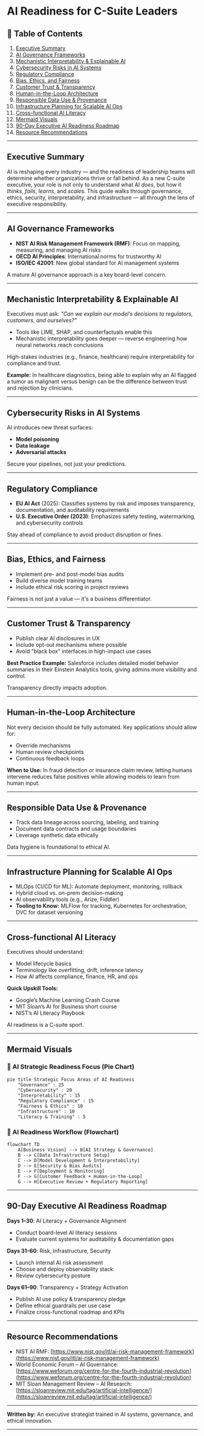 # AI Readiness for C-Suite Leaders

## 📑 Table of Contents

1. [Executive Summary](#executive-summary)
2. [AI Governance Frameworks](#ai-governance-frameworks)
3. [Mechanistic Interpretability & Explainable AI](#mechanistic-interpretability--explainable-ai)
4. [Cybersecurity Risks in AI Systems](#cybersecurity-risks-in-ai-systems)
5. [Regulatory Compliance](#regulatory-compliance)
6. [Bias, Ethics, and Fairness](#bias-ethics-and-fairness)
7. [Customer Trust & Transparency](#customer-trust--transparency)
8. [Human-in-the-Loop Architecture](#human-in-the-loop-architecture)
9. [Responsible Data Use & Provenance](#responsible-data-use--provenance)
10. [Infrastructure Planning for Scalable AI Ops](#infrastructure-planning-for-scalable-ai-ops)
11. [Cross-functional AI Literacy](#cross-functional-ai-literacy)
12. [Mermaid Visuals](#mermaid-visuals)
13. [90-Day Executive AI Readiness Roadmap](#90-day-executive-ai-readiness-roadmap)
14. [Resource Recommendations](#resource-recommendations)

---

## Executive Summary

AI is reshaping every industry — and the readiness of leadership teams will determine whether organizations thrive or fall behind. As a new C-suite executive, your role is not only to understand what AI *does*, but how it *thinks*, *fails*, *learns*, and *scales*. This guide walks through governance, ethics, security, interpretability, and infrastructure — all through the lens of executive responsibility.

---

## AI Governance Frameworks

* **NIST AI Risk Management Framework (RMF)**: Focus on mapping, measuring, and managing AI risks
* **OECD AI Principles**: International norms for trustworthy AI
* **ISO/IEC 42001**: New global standard for AI management systems

A mature AI governance approach is a key board-level concern.

---

## Mechanistic Interpretability & Explainable AI

Executives must ask: *"Can we explain our model’s decisions to regulators, customers, and ourselves?"*

* Tools like LIME, SHAP, and counterfactuals enable this
* Mechanistic interpretability goes deeper — reverse engineering how neural networks reach conclusions

High-stakes industries (e.g., finance, healthcare) require interpretability for compliance and trust.

**Example:** In healthcare diagnostics, being able to explain why an AI flagged a tumor as malignant versus benign can be the difference between trust and rejection by clinicians.

---

## Cybersecurity Risks in AI Systems

AI introduces new threat surfaces:

* **Model poisoning**
* **Data leakage**
* **Adversarial attacks**

Secure your pipelines, not just your predictions.

---

## Regulatory Compliance

* **EU AI Act** (2025): Classifies systems by risk and imposes transparency, documentation, and auditability requirements
* **U.S. Executive Order (2023)**: Emphasizes safety testing, watermarking, and cybersecurity controls

Stay ahead of compliance to avoid product disruption or fines.

---

## Bias, Ethics, and Fairness

* Implement pre- and post-model bias audits
* Build diverse model training teams
* Include ethical risk scoring in project reviews

Fairness is not just a value — it's a business differentiator.

---

## Customer Trust & Transparency

* Publish clear AI disclosures in UX
* Include opt-out mechanisms where possible
* Avoid "black box" interfaces in high-impact use cases

**Best Practice Example:** Salesforce includes detailed model behavior summaries in their Einstein Analytics tools, giving admins more visibility and control.

Transparency directly impacts adoption.

---

## Human-in-the-Loop Architecture

Not every decision should be fully automated. Key applications should allow for:

* Override mechanisms
* Human review checkpoints
* Continuous feedback loops

**When to Use:** In fraud detection or insurance claim review, letting humans intervene reduces false positives while allowing models to learn from human input.

---

## Responsible Data Use & Provenance

* Track data lineage across sourcing, labeling, and training
* Document data contracts and usage boundaries
* Leverage synthetic data ethically

Data hygiene is foundational to ethical AI.

---

## Infrastructure Planning for Scalable AI Ops

* MLOps (CI/CD for ML): Automate deployment, monitoring, rollback
* Hybrid cloud vs. on-prem decision-making
* AI observability tools (e.g., Arize, Fiddler)
* **Tooling to Know:** MLFlow for tracking, Kubernetes for orchestration, DVC for dataset versioning

---

## Cross-functional AI Literacy

Executives should understand:

* Model lifecycle basics
* Terminology like overfitting, drift, inference latency
* How AI affects compliance, finance, HR, and ops

**Quick Upskill Tools:**

* Google’s Machine Learning Crash Course
* MIT Sloan’s AI for Business short course
* NIST’s AI Literacy Playbook

AI readiness is a C-suite sport.

---

## Mermaid Visuals

### 🎯 AI Strategic Readiness Focus (Pie Chart)

```mermaid
pie title Strategic Focus Areas of AI Readiness
    "Governance" : 25
    "Cybersecurity" : 20
    "Interpretability" : 15
    "Regulatory Compliance" : 15
    "Fairness & Ethics" : 10
    "Infrastructure" : 10
    "Literacy & Training" : 5
```

### 🔁 AI Readiness Workflow (Flowchart)

```mermaid
flowchart TD
    A[Business Vision] --> B[AI Strategy & Governance]
    B --> C[Data Infrastructure Setup]
    C --> D[Model Development & Interpretability]
    D --> E[Security & Bias Audits]
    E --> F[Deployment & Monitoring]
    F --> G[Customer Feedback + Human-in-the-Loop]
    G --> H[Executive Review + Regulatory Reporting]
```

---

## 90-Day Executive AI Readiness Roadmap

**Days 1–30**: AI Literacy + Governance Alignment

* Conduct board-level AI literacy sessions
* Evaluate current systems for auditability & documentation gaps

**Days 31–60**: Risk, Infrastructure, Security

* Launch internal AI risk assessment
* Choose and deploy observability stack
* Review cybersecurity posture

**Days 61–90**: Transparency + Strategy Activation

* Publish AI use policy & transparency pledge
* Define ethical guardrails per use case
* Finalize cross-functional roadmap and KPIs

---

## Resource Recommendations

* NIST AI RMF: [https://www.nist.gov/itl/ai-risk-management-framework](https://www.nist.gov/itl/ai-risk-management-framework)
* World Economic Forum – AI Governance: [https://www.weforum.org/centre-for-the-fourth-industrial-revolution](https://www.weforum.org/centre-for-the-fourth-industrial-revolution)
* MIT Sloan Management Review – AI Research: [https://sloanreview.mit.edu/tag/artificial-intelligence/](https://sloanreview.mit.edu/tag/artificial-intelligence/)

---

**Written by:** An executive strategist trained in AI systems, governance, and ethical innovation.

---
